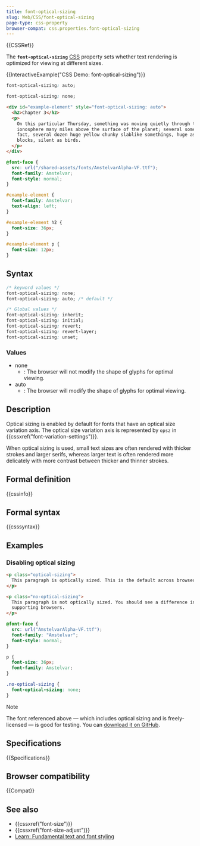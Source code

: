 ```yaml
---
title: font-optical-sizing
slug: Web/CSS/font-optical-sizing
page-type: css-property
browser-compat: css.properties.font-optical-sizing
---
```


{{CSSRef}}

The **`font-optical-sizing`** [CSS](/en-US/docs/Web/CSS) property sets whether text rendering is optimized for viewing at different sizes.

{{InteractiveExample("CSS Demo: font-optical-sizing")}}

```css interactive-example-choice
font-optical-sizing: auto;
```

```css interactive-example-choice
font-optical-sizing: none;
```

```html interactive-example
<div id="example-element" style="font-optical-sizing: auto">
  <h2>Chapter 3</h2>
  <p>
    On this particular Thursday, something was moving quietly through the
    ionosphere many miles above the surface of the planet; several somethings in
    fact, several dozen huge yellow chunky slablike somethings, huge as office
    blocks, silent as birds.
  </p>
</div>
```

```css interactive-example
@font-face {
  src: url("/shared-assets/fonts/AmstelvarAlpha-VF.ttf");
  font-family: Amstelvar;
  font-style: normal;
}

#example-element {
  font-family: Amstelvar;
  text-align: left;
}

#example-element h2 {
  font-size: 36px;
}

#example-element p {
  font-size: 12px;
}
```

## Syntax

```css
/* keyword values */
font-optical-sizing: none;
font-optical-sizing: auto; /* default */

/* Global values */
font-optical-sizing: inherit;
font-optical-sizing: initial;
font-optical-sizing: revert;
font-optical-sizing: revert-layer;
font-optical-sizing: unset;
```

### Values

- none
  - : The browser will not modify the shape of glyphs for optimal viewing.
- auto
  - : The browser will modify the shape of glyphs for optimal viewing.

## Description

Optical sizing is enabled by default for fonts that have an optical size variation axis. The optical size variation axis is represented by `opsz` in {{cssxref("font-variation-settings")}}.

When optical sizing is used, small text sizes are often rendered with thicker strokes and larger serifs, whereas larger text is often rendered more delicately with more contrast between thicker and thinner strokes.

## Formal definition

{{cssinfo}}

## Formal syntax

{{csssyntax}}

## Examples

### Disabling optical sizing

```html
<p class="optical-sizing">
  This paragraph is optically sized. This is the default across browsers.
</p>

<p class="no-optical-sizing">
  This paragraph is not optically sized. You should see a difference in
  supporting browsers.
</p>
```

```css
@font-face {
  src: url("AmstelvarAlpha-VF.ttf");
  font-family: "Amstelvar";
  font-style: normal;
}

p {
  font-size: 36px;
  font-family: Amstelvar;
}

.no-optical-sizing {
  font-optical-sizing: none;
}
```

> [!NOTE]
> The font referenced above — which includes optical sizing and is freely-licensed — is good for testing. You can [download it on GitHub](https://github.com/googlefonts/amstelvar/releases).

## Specifications

{{Specifications}}

## Browser compatibility

{{Compat}}

## See also

- {{cssxref("font-size")}}
- {{cssxref("font-size-adjust")}}
- [Learn: Fundamental text and font styling](/en-US/docs/Learn_web_development/Core/Text_styling/Fundamentals)
